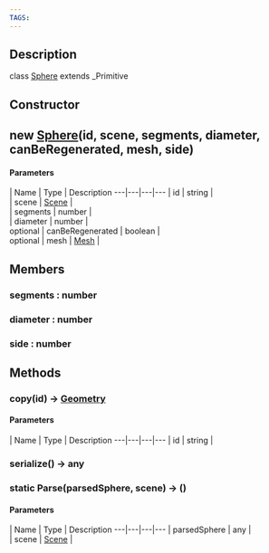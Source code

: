 ```yaml
---
TAGS:
---
```

## Description

class [Sphere](/classes/2.5/Sphere) extends _Primitive



## Constructor

## new [Sphere](/classes/2.5/Sphere)(id, scene, segments, diameter, canBeRegenerated, mesh, side)



#### Parameters
 | Name | Type | Description
---|---|---|---
 | id | string |    
 | scene | [Scene](/classes/2.5/Scene) |    
 | segments | number |    
 | diameter | number |    
optional | canBeRegenerated | boolean |    
optional | mesh | [Mesh](/classes/2.5/Mesh) |    
## Members

### segments : number



### diameter : number



### side : number



## Methods

### copy(id) &rarr; [Geometry](/classes/2.5/Geometry)



#### Parameters
 | Name | Type | Description
---|---|---|---
 | id | string |    

### serialize() &rarr; any


### static Parse(parsedSphere, scene) &rarr; ()



#### Parameters
 | Name | Type | Description
---|---|---|---
 | parsedSphere | any |   
 | scene | [Scene](/classes/2.5/Scene) |    
